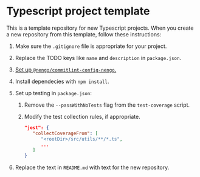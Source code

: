# Typescript project template

This is a template repository for new Typescript projects.
When you create a new repository from this template, follow these instructions:

1. Make sure the `.gitignore` file is appropriate for your project.

2. Replace the TODO keys like `name` and `description` in `package.json`.

3. [Set up `@nengo/commitlint-config-nengo`.](https://github.com/nengo/commitlint-config-nengo#setup)

4. Install dependecies with `npm install`.

5. Set up testing in `package.json`:

   1. Remove the `--passWithNoTests` flag from the `test-coverage` script.

   2. Modify the test collection rules, if appropriate.

      ```json
      "jest": {
         "collectCoverageFrom": [
            "<rootDir>/src/utils/**/*.ts",
            ...
         ]
      }
      ```

6. Replace the text in `README.md` with text for the new repository.
